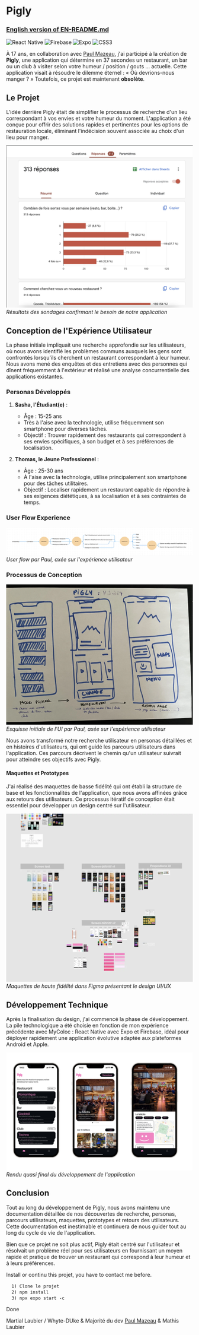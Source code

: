 # Pigly

### [English version of EN-README.md](https://github.com/Martial4034/Pigly/blob/main/EN-README.md)

![React Native](https://img.shields.io/badge/react_native-%2320232a.svg?style=for-the-badge&logo=react&logoColor=%2361DAFB) ![Firebase](https://img.shields.io/badge/firebase-%23039BE5.svg?style=for-the-badge&logo=firebase) ![Expo](https://img.shields.io/badge/expo-1C1E24?style=for-the-badge&logo=expo&logoColor=#D04A37) ![CSS3](https://img.shields.io/badge/css3-%231572B6.svg?style=for-the-badge&logo=css3&logoColor=white)

À 17 ans, 
   en collaboration avec [Paul Mazeau](https://www.paulmazeau.com/), j'ai participé à la création de **Pigly**, une application qui détermine en 37 secondes un restaurant, un bar ou un club à visiter selon votre humeur / position / gouts ... actuelle. 
Cette application visait à résoudre le dilemme éternel :
   « Où devrions-nous manger ? » 
Toutefois, ce projet est maintenant **obsolète**.

## Le Projet
L'idée derrière Pigly était de simplifier le processus de recherche d'un lieu correspondant à vos envies et votre humeur du moment. L'application a été conçue pour offrir des solutions rapides et pertinentes pour les options de restauration locale, éliminant l'indécision souvent associée au choix d'un lieu pour manger.

![Image des Sondages](https://github.com/Martial4034/Pigly/blob/main/assets/preview2.png)  
*Résultats des sondages confirmant le besoin de notre application*

## Conception de l'Expérience Utilisateur
La phase initiale impliquait une recherche approfondie sur les utilisateurs, où nous avons identifié les problèmes communs auxquels les gens sont confrontés lorsqu'ils cherchent un restaurant correspondant à leur humeur. Nous avons mené des enquêtes et des entretiens avec des personnes qui dînent fréquemment à l'extérieur et réalisé une analyse concurrentielle des applications existantes.

### Personas Développés
1. **Sasha, l'Étudiant(e)** :
   - Âge : 15-25 ans
   - Très à l'aise avec la technologie, utilise fréquemment son smartphone pour diverses tâches.
   - Objectif : Trouver rapidement des restaurants qui correspondent à ses envies spécifiques, à son budget et à ses préférences de localisation.

2. **Thomas, le Jeune Professionnel** :
   - Âge : 25-30 ans
   - À l'aise avec la technologie, utilise principalement son smartphone pour des tâches utilitaires.
   - Objectif : Localiser rapidement un restaurant capable de répondre à ses exigences diététiques, à sa localisation et à ses contraintes de temps.
### User Flow Experience
![Esquisse de Paul](https://raw.githubusercontent.com/Martial4034/Pigly/main/assets/preview3.webp)
*User flow par Paul, axée sur l'expérience utilisateur*


### Processus de Conception
![Esquisse de Paul](https://raw.githubusercontent.com/Martial4034/Pigly/main/assets/preview4.webp)
*Esquisse initiale de l'UI par Paul, axée sur l'expérience utilisateur*

Nous avons transformé notre recherche utilisateur en personas détaillées et en histoires d'utilisateurs, qui ont guidé les parcours utilisateurs dans l'application. Ces parcours décrivent le chemin qu'un utilisateur suivrait pour atteindre ses objectifs avec Pigly.

#### Maquettes et Prototypes
J'ai réalisé des maquettes de basse fidélité qui ont établi la structure de base et les fonctionnalités de l'application, que nous avons affinées grâce aux retours des utilisateurs. Ce processus itératif de conception était essentiel pour développer un design centré sur l'utilisateur.

![Prototype Figma](https://raw.githubusercontent.com/Martial4034/Pigly/main/assets/preview5.webp)
*Maquettes de haute fidélité dans Figma présentant le design UI/UX*

## Développement Technique
Après la finalisation du design, j'ai commencé la phase de développement. La pile technologique a été choisie en fonction de mon expérience précédente avec MyColoc : React Native avec Expo et Firebase, idéal pour déployer rapidement une application évolutive adaptée aux plateformes Android et Apple.

![Rendu du Développement](https://raw.githubusercontent.com/Martial4034/Pigly/main/assets/preview1.png)
*Rendu quasi final du développement de l'application*

## Conclusion
Tout au long du développement de Pigly, nous avons maintenu une documentation détaillée de nos découvertes de recherche, personas, parcours utilisateurs, maquettes, prototypes et retours des utilisateurs. Cette documentation est inestimable et continuera de nous guider tout au long du cycle de vie de l'application.

Bien que ce projet ne soit plus actif, Pigly était centré sur l'utilisateur et résolvait un problème réel pour ses utilisateurs en fournissant un moyen rapide et pratique de trouver un restaurant qui correspond à leur humeur et à leurs préférences.

Install or continu this projet, you have to contact me before.
```
  1) Clone le projet
  2) npm install
  3) npx expo start -c
```
Done

Martial Laubier / Whyte-DUke & Majorité du dev [Paul Mazeau](https://www.paulmazeau.com/) &  Mathis Laubier
